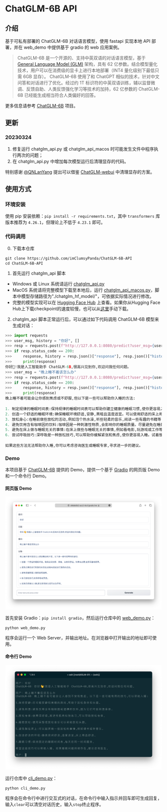 # ChatGLM-6B API

## 介绍

基于可私有部署的 ChatGLM-6B 对话语言模型，使用 fastapi 实现本地 API 部署，并在 web_demo 中提供基于 gradio 的 web 应用案例。

> ChatGLM-6B 是一个开源的、支持中英双语的对话语言模型，基于 [General Language Model (GLM)](https://github.com/THUDM/GLM) 架构，具有 62 亿参数。结合模型量化技术，用户可以在消费级的显卡上进行本地部署（INT4 量化级别下最低只需 6GB 显存）。
ChatGLM-6B 使用了和 ChatGPT 相似的技术，针对中文问答和对话进行了优化。经过约 1T 标识符的中英双语训练，辅以监督微调、反馈自助、人类反馈强化学习等技术的加持，62 亿参数的 ChatGLM-6B 已经能生成相当符合人类偏好的回答。

更多信息请参考 [ChatGLM-6B](https://github.com/THUDM/ChatGLM-6B) 项目。

## 更新

### **20230324** 
1. 修复运行 chatglm_api.py 或 chatglm_api_macos 时可能发生文件中程序执行两次的问题；
2. 在 chatglm_api.py 中增加每次模型运行后清理显存的代码。

特别感谢 [@QNLanYang](https://github.com/QNLanYang/) 提出可以借鉴 [ChatGLM-webui](https://github.com/Akegarasu/ChatGLM-webui/blob/main/modules/model.py) 中清理显存的方案。 

## 使用方式

### 环境安装

使用 pip 安装依赖：`pip install -r requirements.txt`，其中 `transformers` 库版本推荐为 `4.26.1`，但理论上不低于 `4.23.1` 即可。

### 代码调用
0. 下载本仓库
```shell
git clone https://github.com/imClumsyPanda/ChatGLM-6B-API
cd ChatGLM-6B-API
```
1. 首先运行 chatglm_api 脚本
- Windows 或 Linux 系统请运行 [chatglm_api.py](chatglm_api.py)
- MacOS 系统请将完整模型下载至本地后，运行 [chatglm_api_macos.py](chatglm_api_macos.py)，脚本中模型存储路径为"./chatglm_hf_model/"，可依据实际情况进行修改。
- 完整的模型实现可以在 [Hugging Face Hub](https://huggingface.co/THUDM/chatglm-6b) 上查看。如果你从Hugging Face Hub上下载checkpoint的速度较慢，也可以从[这里](https://cloud.tsinghua.edu.cn/d/fb9f16d6dc8f482596c2/)手动下载。

2. chatglm_api 脚本正常运行后，可以通过如下代码调用 ChatGLM-6B 模型来生成对话：

```python
>>> import requests
>>> user_msg, history = "你好", []
>>> resp = requests.post(f"http://127.0.0.1:8080/predict?user_msg={user_msg}", json=history)
>>> if resp.status_code == 200:
>>>     response, history = resp.json()["response"], resp.json()["history"]
>>>     print(response)
你好👋!我是人工智能助手 ChatGLM-6B,很高兴见到你,欢迎问我任何问题。
>>> user_msg = "晚上睡不着该怎么办"
>>> resp = requests.post(f"http://127.0.0.1:8080/predict?user_msg={user_msg}", json=history)
>>> if resp.status_code == 200:
>>>     response, history = resp.json()["response"], resp.json()["history"]
>>>     print(response)
晚上睡不着可能会让你感到焦虑或不舒服,但以下是一些可以帮助你入睡的方法:

1. 制定规律的睡眠时间表:保持规律的睡眠时间表可以帮助你建立健康的睡眠习惯,使你更容易入睡。尽量在每天的相同时间上床,并在同一时间起床。
2. 创造一个舒适的睡眠环境:确保睡眠环境舒适,安静,黑暗且温度适宜。可以使用舒适的床上用品,并保持房间通风。
3. 放松身心:在睡前做些放松的活动,例如泡个热水澡,听些轻柔的音乐,阅读一些有趣的书籍等,有助于缓解紧张和焦虑,使你更容易入睡。
4. 避免饮用含有咖啡因的饮料:咖啡因是一种刺激性物质,会影响你的睡眠质量。尽量避免在睡前饮用含有咖啡因的饮料,例如咖啡,茶和可乐。
5. 避免在床上做与睡眠无关的事情:在床上做些与睡眠无关的事情,例如看电影,玩游戏或工作等,可能会干扰你的睡眠。
6. 尝试呼吸技巧:深呼吸是一种放松技巧,可以帮助你缓解紧张和焦虑,使你更容易入睡。试着慢慢吸气,保持几秒钟,然后缓慢呼气。

如果这些方法无法帮助你入睡,你可以考虑咨询医生或睡眠专家,寻求进一步的建议。
```

### Demo

本项目基于 [ChatGLM-6B](https://github.com/THUDM/ChatGLM-6B) 提供的 Demo，提供一个基于 [Gradio](https://gradio.app) 的网页版 Demo 和一个命令行 Demo。

#### 网页版 Demo

![web-demo](resources/web-demo.png)

首先安装 Gradio：`pip install gradio`，然后运行仓库中的 [web_demo.py](web_demo.py)： 

```shell
python web_demo.py
```

程序会运行一个 Web Server，并输出地址。在浏览器中打开输出的地址即可使用。

#### 命令行 Demo

![cli-demo](resources/cli-demo.png)

运行仓库中 [cli_demo.py](cli_demo.py)：

```shell
python cli_demo.py
```

程序会在命令行中进行交互式的对话，在命令行中输入指示并回车即可生成回复，输入`clear`可以清空对话历史，输入`stop`终止程序。

